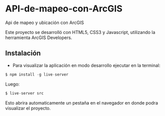 # API-de-mapeo-con-ArcGIS
Api de mapeo y ubicación con ArcGIS

Este proyecto se desarrolló con HTML5, CSS3 y Javascript, utilizando la herramienta ArcGIS Developers.

## Instalación

- Para visualizar la aplicación en modo desarrollo ejecutar en la terminal:

```js
$ npm install -g live-server
```
Luego:

```js
$ live-server src
```
Esto abrira automaticamente un pestaña en el navegador en donde podra visualizar el proyecto.


